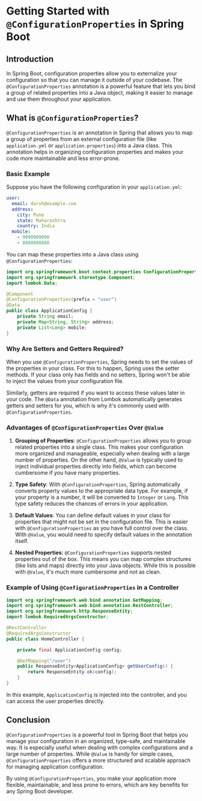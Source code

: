 # Getting Started with `@ConfigurationProperties` in Spring Boot

## Introduction

In Spring Boot, configuration properties allow you to externalize your configuration so that you can manage it outside of your codebase. The `@ConfigurationProperties` annotation is a powerful feature that lets you bind a group of related properties into a Java object, making it easier to manage and use them throughout your application.

## What is `@ConfigurationProperties`?

`@ConfigurationProperties` is an annotation in Spring that allows you to map a group of properties from an external configuration file (like `application.yml` or `application.properties`) into a Java class. This annotation helps in organizing configuration properties and makes your code more maintainable and less error-prone.

### Basic Example

Suppose you have the following configuration in your `application.yml`:

```yaml
user:
  email: darsh@example.com
  address:
    city: Pune
    state: Maharashtra
    country: India
  mobile:
    - 9090909090
    - 8080808080
```

You can map these properties into a Java class using `@ConfigurationProperties`:

```java
import org.springframework.boot.context.properties.ConfigurationProperties;
import org.springframework.stereotype.Component;
import lombok.Data;

@Component
@ConfigurationProperties(prefix = "user")
@Data
public class ApplicationConfig {
    private String email;
    private Map<String, String> address;
    private List<Long> mobile;
}
```

### Why Are Setters and Getters Required?

When you use `@ConfigurationProperties`, Spring needs to set the values of the properties in your class. For this to happen, Spring uses the setter methods. If your class only has fields and no setters, Spring won't be able to inject the values from your configuration file.

Similarly, getters are required if you want to access these values later in your code. The `@Data` annotation from Lombok automatically generates getters and setters for you, which is why it's commonly used with `@ConfigurationProperties`.

### Advantages of `@ConfigurationProperties` Over `@Value`

1. **Grouping of Properties**: `@ConfigurationProperties` allows you to group related properties into a single class. This makes your configuration more organized and manageable, especially when dealing with a large number of properties. On the other hand, `@Value` is typically used to inject individual properties directly into fields, which can become cumbersome if you have many properties.

2. **Type Safety**: With `@ConfigurationProperties`, Spring automatically converts property values to the appropriate data type. For example, if your property is a number, it will be converted to `Integer` or `Long`. This type safety reduces the chances of errors in your application.

3. **Default Values**: You can define default values in your class for properties that might not be set in the configuration file. This is easier with `@ConfigurationProperties` as you have full control over the class. With `@Value`, you would need to specify default values in the annotation itself.

4. **Nested Properties**: `@ConfigurationProperties` supports nested properties out of the box. This means you can map complex structures (like lists and maps) directly into your Java objects. While this is possible with `@Value`, it's much more cumbersome and not as clean.

### Example of Using `@ConfigurationProperties` in a Controller

```java
import org.springframework.web.bind.annotation.GetMapping;
import org.springframework.web.bind.annotation.RestController;
import org.springframework.http.ResponseEntity;
import lombok.RequiredArgsConstructor;

@RestController
@RequiredArgsConstructor
public class HomeController {

    private final ApplicationConfig config;

    @GetMapping("/user")
    public ResponseEntity<ApplicationConfig> getUserConfig() {
        return ResponseEntity.ok(config);
    }
}
```

In this example, `ApplicationConfig` is injected into the controller, and you can access the user properties directly.

## Conclusion

`@ConfigurationProperties` is a powerful tool in Spring Boot that helps you manage your configuration in an organized, type-safe, and maintainable way. It is especially useful when dealing with complex configurations and a large number of properties. While `@Value` is handy for simple cases, `@ConfigurationProperties` offers a more structured and scalable approach for managing application configuration.

By using `@ConfigurationProperties`, you make your application more flexible, maintainable, and less prone to errors, which are key benefits for any Spring Boot developer.